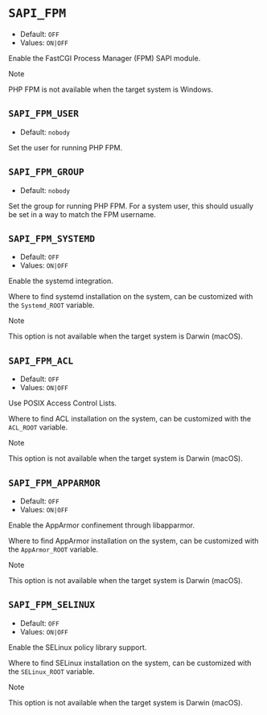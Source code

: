 # `SAPI_FPM`

* Default: `OFF`
* Values: `ON|OFF`

Enable the FastCGI Process Manager (FPM) SAPI module.

> [!NOTE]
> PHP FPM is not available when the target system is Windows.

## `SAPI_FPM_USER`

* Default: `nobody`

Set the user for running PHP FPM.

## `SAPI_FPM_GROUP`

* Default: `nobody`

Set the group for running PHP FPM. For a system user, this should usually be set
in a way to match the FPM username.

## `SAPI_FPM_SYSTEMD`

* Default: `OFF`
* Values: `ON|OFF`

Enable the systemd integration.

Where to find systemd installation on the system, can be customized with the
`Systemd_ROOT` variable.

> [!NOTE]
> This option is not available when the target system is Darwin (macOS).

## `SAPI_FPM_ACL`

* Default: `OFF`
* Values: `ON|OFF`

Use POSIX Access Control Lists.

Where to find ACL installation on the system, can be customized with the
`ACL_ROOT` variable.

> [!NOTE]
> This option is not available when the target system is Darwin (macOS).

## `SAPI_FPM_APPARMOR`

* Default: `OFF`
* Values: `ON|OFF`

Enable the AppArmor confinement through libapparmor.

Where to find AppArmor installation on the system, can be customized with the
`AppArmor_ROOT` variable.

> [!NOTE]
> This option is not available when the target system is Darwin (macOS).

## `SAPI_FPM_SELINUX`

* Default: `OFF`
* Values: `ON|OFF`

Enable the SELinux policy library support.

Where to find SELinux installation on the system, can be customized with the
`SELinux_ROOT` variable.

> [!NOTE]
> This option is not available when the target system is Darwin (macOS).
